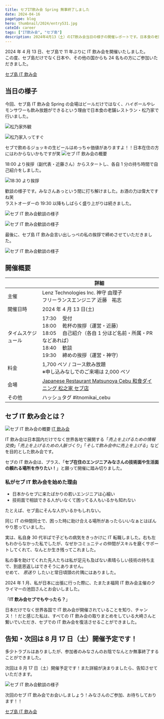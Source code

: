 ```yaml
---
title: セブIT飲み会 Spring 無事終了しました
date: 2024-04-16
pagetype: blog
hero: thumbnail/2024/entry531.jpg
cateId: career
tags: ["IT飲み会", "セブ島"]
description: 2024年4月13（土）のIT飲み会当日の様子の開催レポートです。日本食の老舗レストラン・松乃家で行いました。実に11年ぶりの開催でしたが、セブ島だけでなく日本や、その他の国からも 24 名もの方にご参加いただきました。
---
```


2024 年 4 月 13 日、セブ島で 11 年ぶりに IT 飲み会を開催いたしました。<br>
この度、セブ島だけでなく日本や、その他の国からも 24 名もの方にご参加いただきました。

[セブ島 IT 飲み会](https://itnomikai.com/event/cebu)

<prof></prof>

## 当日の様子

今回、セブ島 IT 飲み会 Spring の会場はビールだけではなく、ハイボールやレモンサワーも飲み放題ができるという理由で日本食の老舗レストラン・松乃家で行いました。

![松乃家外観](./images/2024/04/entry531-4.jpg)

![松乃家入ってすぐ](./images/2024/04/entry531-5.jpg)

セブで飲めるジョッキの生ビールはめっちゃ価値がありますよ！！日本在住の方にはわからないかもですが笑
![セブ IT 飲み会の概要](./images/2024/04/entry531-2.jpg)

18:00 より挨拶（副代表・近藤さん）からスタートし、各自 1 分の持ち時間で自己紹介をしました。

![18:30 より挨拶](./images/2024/04/entry531-9.jpg)

歓談の様子です。みなさんあっという間に打ち解けました。お酒の力は偉大ですね笑<br>ラストオーダーの 19:30 以降もしばらく盛り上がりは続きました。

![セブ IT 飲み会歓談の様子](./images/2024/04/entry531-3.jpg)

![セブ IT 飲み会歓談の様子](./images/2024/04/entry531-7.jpg)

最後に、セブ島 IT 飲み会言い出しっぺの私の挨拶で締めさせていただきました。

![セブ IT 飲み会歓談の様子](./images/2024/04/entry531-11.jpg)

## 開催概要

| 　                 | 詳細                                                                                                                                                               |
| ------------------ | ------------------------------------------------------------------------------------------------------------------------------------------------------------------ |
| 主催               | Lenz Technologies Inc. 神守 由理子<br>フリーランスエンジニア 近藤　祐志                                                                                            |
| 開催日時           | 2024 年 4 月 13 日(土)                                                                                                                                             |
| タイムスケジュール | 17:30 　受付<br>18:00 　乾杯の挨拶（運営・近藤）<br>18:05 　自己紹介（各自 1 分ほど名前・所属・PR などあれば）<br>18:40 　歓談<br>19:30 　締めの挨拶（運営・神守） |
| 料金               | 1,700 ペソ / コース飲み放題<br>※申し込みなしでのご来場は 2,000 ペソ                                                                                                |
| 会場               | [Japanese Restaurant Matsunoya Cebu 和食ダイニング 松之家 セブ店](https://maps.app.goo.gl/FxDrZUw29jRPvy5K6)                                                       |
| その他             | ハッシュタグ #itnomikai_cebu                                                                                                                                       |

## セブ IT 飲み会とは？

![セブ IT 飲み会の概要](./images/2024/04/entry531-1.jpg)
[IT 飲み会](https://itnomikai.com/)

IT 飲み会は日本国内だけでなく世界各地で展開する「_売上を上げるための情報交換_」「_売上を上げるための人脈づくり_」「_そして飲み会中に売上を上げる_」などを目的とした飲み会です。

セブの IT 飲み会は、プラス、「**セブ在住のエンジニアみなさんの技術面や生活面の頼れる場所を作りたい！**」と願って開催に踏み切りました。

### 私がセブ IT 飲み会を始めた理由

- 日本からセブに来たばかりの若いエンジニアは心細い
- 技術面で相談できる人がいなくて困ってる人もいるかも知れない

たとえば、セブ島にそんな人がいるかもしれない。

同じ IT の仲間同士で、困った時に助け合える場所があったらいいなぁとはぼんやり思っていました。

実は、私自身 30 代半ばで子どもの病気をきっかけに IT 転職しました。右も左もわからなかった私でしたが、なぜかコミュニティの仲間がスキルを磨くサポートしてくれて、なんとか生き残ってこれました。

私の事を助けてくれた先人たちは私が足元も及ばない素晴らしい技術の持ち主で、到底恩返しはできそうにありません。<br>
せめて、 _恩送り_ したいと常日頃頭の片隅にはありました。

2024 年 1 月、私が日本に出張に行った際に、たまたま福岡 IT 飲み会主催のクライマーの池田さんとお会いしました。

「**IT 飲み会セブでもやったら？**」

日本だけでなく世界各国で IT 飲み会が開催されていることを知り、チャンス！！だと感じた私は、すべての IT 飲み会の取りまとめをしている大崎さんと繋いでいただき、セブでの IT 飲み会を復活させることができました。

## 告知・次回は 8 月 17 日（土）開催予定です！

多少トラブルはありましたが、参加者のみなさんのお陰でなんとか無事終了することができました。

次回は 8 月 17 日（土）開催予定です！また詳細が決まりましたら、告知させていただきます。

![セブ IT 飲み会歓談の様子](./images/2024/04/entry531-10.jpg)

次回のセブ IT 飲み会でお会いしましょう！みなさんのご参加、お待ちしております！！

[セブ島 IT 飲み会](https://itnomikai.com/event/cebu)
